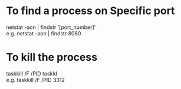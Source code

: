 # To find a process on Specific port <br>
  netstat -aon | findstr '[port_number]'  <br>
  e.g. netstat -aon | findstr 8080        <br>
  
# To kill the process            <br>
  taskkill /F /PID taskId     <br>
  e.g. taskkill /F /PID 3312    <br>
